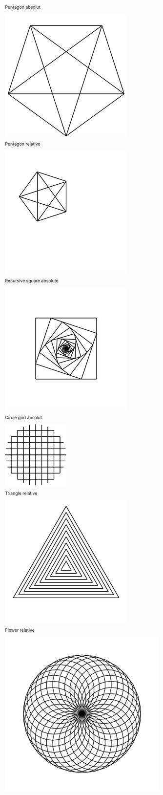 Pentagon absolut

![Pentagon-absolut](pentagon_absolut.svg)

Pentagon relative

![Pentagon-relative](pentagon_relative.svg)

Recursive square absolute

![Recursive-square](recursive_square.svg)

Circle grid absolut

![Circle-grid](circle_grid.svg)

Triangle relative

![Triangle](triangle.svg)

Flower relative

![Flower](flower.svg)